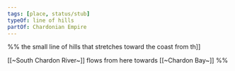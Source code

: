 ```yaml
---
tags: [place, status/stub]
typeOf: line of hills
partOf: Chardonian Empire
---
```


%% the small line of hills that stretches toward the coast from th[](Elderwood.md)]] 

[[~South Chardon River~]] flows from here towards [[~Chardon Bay~]]
%%
